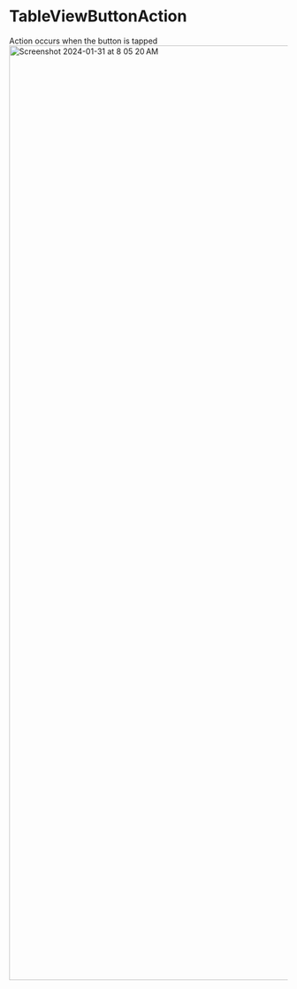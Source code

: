 # TableViewButtonAction
Action occurs when the button is tapped
<img width="1689" alt="Screenshot 2024-01-31 at 8 05 20 AM" src="https://github.com/karumuri-sujay/TableViewButtonAction/assets/64425379/f5da9929-3e7d-4c90-813d-e1592cf77a65">
